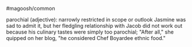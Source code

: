 #magoosh/common

parochial (adjective): narrowly restricted in scope or outlook 
Jasmine was sad to admit it, but her fledgling relationship with Jacob did not work out because his 
culinary tastes were simply too parochial; "After all," she quipped on her blog, "he considered Chef 
Boyardee ethnic food." 

